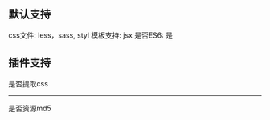 
默认支持
-------------------------
css文件: less，sass, styl
模板支持: jsx
是否ES6: 是

插件支持
------------------------
是否提取css


------------------------
是否资源md5


